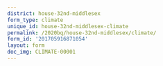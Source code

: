```yaml
---
district: house-32nd-middlesex
form_type: climate
unique_id: house-32nd-middlesex-climate
permalink: /2020bq/house-32nd-middlesex/climate/
form_id: '201705916871054'
layout: form
doc_img: CLIMATE-00001
---
```

